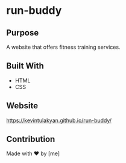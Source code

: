 # run-buddy
## Purpose
A website that offers fitness training services.

## Built With
* HTML
* CSS

## Website
https://kevintulakyan.github.io/run-buddy/


## Contribution
Made with ❤️ by [me]
